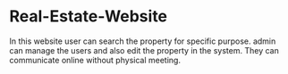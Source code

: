 # Real-Estate-Website
In this website user can search the property for specific purpose. admin can manage the users and also edit the property in the system. They can communicate online without physical meeting.
